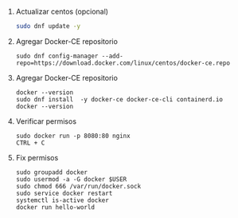 


1. Actualizar centos (opcional)
    ```bash
    sudo dnf update -y
    ```

1. Agregar Docker-CE repositorio
    ```console
    sudo dnf config-manager --add-repo=https://download.docker.com/linux/centos/docker-ce.repo
    ```


1. Agregar Docker-CE repositorio
    ```console
    docker --version
    sudo dnf install  -y docker-ce docker-ce-cli containerd.io
    docker --version
    ```

1. Verificar permisos
    ```console
    sudo docker run -p 8080:80 nginx
    CTRL + C
    ```
    
1. Fix permisos
    ```console
    sudo groupadd docker
    sudo usermod -a -G docker $USER
    sudo chmod 666 /var/run/docker.sock
    sudo service docker restart
    systemctl is-active docker
    docker run hello-world
    ```